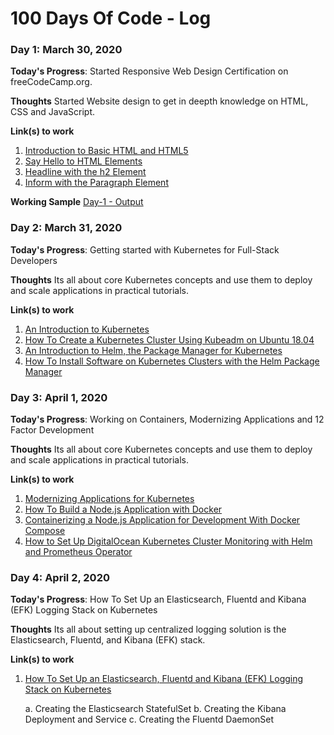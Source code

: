 # 100 Days Of Code - Log

### Day 1: March 30, 2020 
**Today's Progress**: Started Responsive Web Design Certification on freeCodeCamp.org.

**Thoughts** Started Website design to get in deepth knowledge on HTML, CSS and JavaScript.

**Link(s) to work**
1. [Introduction to Basic HTML and HTML5](https://www.freecodecamp.org/learn/responsive-web-design/basic-html-and-html5/)
2. [Say Hello to HTML Elements](https://www.freecodecamp.org/learn/responsive-web-design/basic-html-and-html5/say-hello-to-html-elements)
3. [Headline with the h2 Element](https://www.freecodecamp.org/learn/responsive-web-design/basic-html-and-html5/headline-with-the-h2-element)
4. [Inform with the Paragraph Element](https://www.freecodecamp.org/learn/responsive-web-design/basic-html-and-html5/inform-with-the-paragraph-element)

**Working Sample**
[Day-1 - Output](https://codepen.io/lreddy563/pen/LYVqNzq)

### Day 2: March 31, 2020 
**Today's Progress**: Getting started with Kubernetes for Full-Stack Developers

**Thoughts** Its all about core Kubernetes concepts and use them to deploy and scale applications in practical tutorials. 

**Link(s) to work**
1. [An Introduction to Kubernetes](https://www.digitalocean.com/community/tutorials/an-introduction-to-kubernetes)
2. [How To Create a Kubernetes Cluster Using Kubeadm on Ubuntu 18.04](https://www.digitalocean.com/community/tutorials/how-to-create-a-kubernetes-cluster-using-kubeadm-on-ubuntu-18-04)
3. [An Introduction to Helm, the Package Manager for Kubernetes](https://www.digitalocean.com/community/tutorials/an-introduction-to-helm-the-package-manager-for-kubernetes)
4. [How To Install Software on Kubernetes Clusters with the Helm Package Manager](https://www.digitalocean.com/community/tutorials/how-to-install-software-on-kubernetes-clusters-with-the-helm-package-manager)


### Day 3: April 1, 2020 
**Today's Progress**: Working on Containers, Modernizing Applications and 12 Factor Development

**Thoughts** Its all about core Kubernetes concepts and use them to deploy and scale applications in practical tutorials. 

**Link(s) to work**
1. [Modernizing Applications for Kubernetes](https://www.digitalocean.com/community/tutorials/modernizing-applications-for-kubernetes)
2. [How To Build a Node.js Application with Docker](https://www.digitalocean.com/community/tutorials/how-to-build-a-node-js-application-with-docker)
3. [Containerizing a Node.js Application for Development With Docker Compose](https://www.digitalocean.com/community/tutorials/containerizing-a-node-js-application-for-development-with-docker-compose)
4. [How to Set Up DigitalOcean Kubernetes Cluster Monitoring with Helm and Prometheus Operator](https://www.digitalocean.com/community/tutorials/how-to-set-up-digitalocean-kubernetes-cluster-monitoring-with-helm-and-prometheus-operator)


### Day 4: April 2, 2020 
**Today's Progress**: How To Set Up an Elasticsearch, Fluentd and Kibana (EFK) Logging Stack on Kubernetes

**Thoughts** Its all about setting up centralized logging solution is the Elasticsearch, Fluentd, and Kibana (EFK) stack.

**Link(s) to work**
1. [How To Set Up an Elasticsearch, Fluentd and Kibana (EFK) Logging Stack on Kubernetes](https://www.digitalocean.com/community/tutorials/how-to-set-up-an-elasticsearch-fluentd-and-kibana-efk-logging-stack-on-kubernetes)

    a. Creating the Elasticsearch StatefulSet
    b. Creating the Kibana Deployment and Service
    c. Creating the Fluentd DaemonSet
